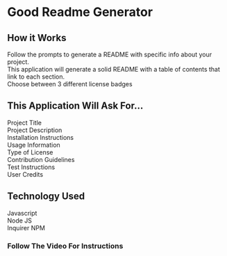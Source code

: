 # Good Readme Generator
## How it Works
Follow the prompts to generate a README with specific info about your project. <br>
This application will generate a solid README with a table of contents that link to each section. <br>
Choose between 3 different license badges <br>
## This Application Will Ask For...
Project Title <br>
Project Description <br>
Installation Instructions <br>
Usage Information <br>
Type of License <br>
Contribution Guidelines <br>
Test Instructions <br>
User Credits
## Technology Used
Javascript <br>
Node JS <br>
Inquirer NPM <br>
### Follow The Video For Instructions

